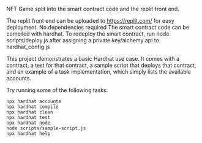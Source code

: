 NFT Game split into the smart contract code and the replit front end.

The replit front end can be uploaded to https://replit.com/ for easy deployment. No dependencies required
The smart contract code can be compiled with hardhat. To redeploy the smart contract, run node scripts/deploy.js after assigning a private key/alchemy api to hardhat_config.js


This project demonstrates a basic Hardhat use case. It comes with a contract, a test for that contract, a sample script that deploys that contract, and an example of a task implementation, which simply lists the available accounts.

Try running some of the following tasks:

```shell
npx hardhat accounts
npx hardhat compile
npx hardhat clean
npx hardhat test
npx hardhat node
node scripts/sample-script.js
npx hardhat help
```

